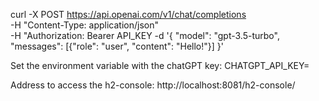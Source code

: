 curl -X POST https://api.openai.com/v1/chat/completions \
-H "Content-Type: application/json" \
-H "Authorization: Bearer API_KEY
-d '{
"model": "gpt-3.5-turbo",
"messages": [{"role": "user", "content": "Hello!"}]
}'


Set the environment variable with the chatGPT key:
CHATGPT_API_KEY=<key>

Address to access the h2-console:
http://localhost:8081/h2-console/